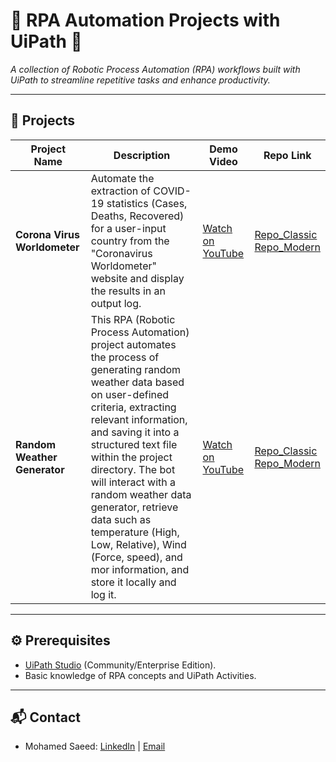 # 🚀 RPA Automation Projects with UiPath 🤖
 
*A collection of Robotic Process Automation (RPA) workflows built with UiPath to streamline repetitive tasks and enhance productivity.*

---

## 📂 Projects

| Project Name | Description | Demo Video | Repo Link | 
|--------------|-------------|------------|-----------|
| **Corona Virus Worldometer** | Automate the extraction of COVID-19 statistics (Cases, Deaths, Recovered) for a user-input country from the "Coronavirus Worldometer" website and display the results in an output log. | [Watch on YouTube](https://youtu.be/XqKEW6Bv-m8) | [Repo_Classic](/Corona%20Virus%20Worldometer) <br> [Repo_Modern](/Corona%20Virus%20Worldometer%20(Modern)) |
| **Random Weather Generator** | This RPA (Robotic Process Automation) project automates the process of generating random weather data based on user-defined criteria, extracting relevant information, and saving it into a structured text file within the project directory. The bot will interact with a random weather data generator, retrieve data such as temperature (High, Low, Relative), Wind (Force, speed), and mor information, and store it locally and log it. | [Watch on YouTube](https://youtu.be/nxPtOnRx7Z4) | [Repo_Classic]() <br> [Repo_Modern]() |
---

## ⚙️ Prerequisites
- [UiPath Studio](https://www.uipath.com/downloads) (Community/Enterprise Edition).
- Basic knowledge of RPA concepts and UiPath Activities.

---

## 📬 Contact 
- Mohamed Saeed: [LinkedIn](https://www.linkedin.com/in/m0hamedsaeed/) | [Email](mailto:msaeed.abdelrazek@gmail.com)
